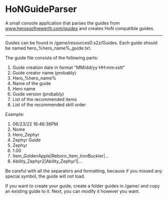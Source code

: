 # HoNGuideParser

A small console application that parses the guides from www.heroesofnewerth.com/guides and creates HoN compatible guides.

-------------------------------------------------------

Guides can be found in /game/resources0.s2z/Guides.
Each guide should be named hero_%hero_name%_guide.txt.

The guide file consists of the following parts:

1. Guide creation date in format "MM/dd/yy HH:mm:sstt"
2. Guide creator name (probably)
3. Hero_%hero_name%
4. Name of the guide
5. Hero name
6. Guide version (probably)
7. List of the recommended items 
8. List of the recommended skill order

Example:

1. 06/23/22 16:46:36PM
2. Nome
3. Hero_Zephyr
4. Zephyr Guide
5. Zephyr
6. 1.00
7. Item_GoldenApple|Reborn_Item_IronBuckler|...
8. Ability_Zephyr2|Ability_Zephyr1|...

Be careful with all the separators and formatting, because if you missed any special symbol, the guide will not load.

If you want to create your guide, create a folder guides in /game/ and copy an existing guide to it. Next, you can modify it however you want.
